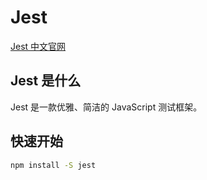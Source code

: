 # Jest

[Jest 中文官网](https://jestjs.io/zh-Hans/)

## Jest 是什么

Jest 是一款优雅、简洁的 JavaScript 测试框架。

## 快速开始

```sh
npm install -S jest
```
